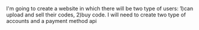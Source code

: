 I'm going to create a website in which there will be two type of users: 1)can upload and sell their codes, 2)buy code.
I will need to create two type of accounts and a payment method api
